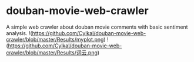 # douban-movie-web-crawler
A simple web crawler about douban movie comments with basic sentiment analysis.
!(https://github.com/Cylkal/douban-movie-web-crawler/blob/master/Results/myplot.png)
!(https://github.com/Cylkal/douban-movie-web-crawler/blob/master/Results/词云.png)
